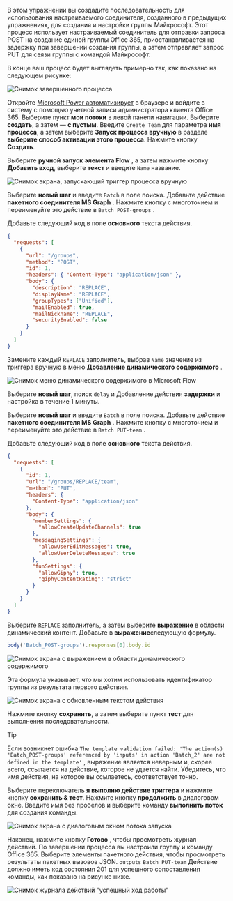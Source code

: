 <!-- markdownlint-disable MD002 MD041 -->

В этом упражнении вы создадите последовательность для использования настраиваемого соединителя, созданного в предыдущих упражнениях, для создания и настройки группы Майкрософт. Этот процесс использует настраиваемый соединитель для отправки запроса POST на создание единой группы Office 365, приостанавливается на задержку при завершении создания группы, а затем отправляет запрос PUT для связи группы с командой Майкрософт.

В конце ваш процесс будет выглядеть примерно так, как показано на следующем рисунке:

![Снимок завершенного процесса](./images/completed-flow.png)

Откройте [Microsoft Power автоматизирует](https://flow.microsoft.com) в браузере и войдите в систему с помощью учетной записи администратора клиента Office 365. Выберите пункт **мои потоки** в левой панели навигации. Выберите **создать**, а затем — **с пустым**. Введите `Create Team` для параметра **имя процесса**, а затем выберите **Запуск процесса вручную** в разделе **выберите способ активации этого процесса**. Нажмите кнопку **Создать**.

Выберите **ручной запуск элемента Flow** , а затем нажмите кнопку **Добавить вход**, выберите **текст** и введите `Name` название.

![Снимок экрана, запускающий триггер процесса вручную](./images/manually-trigger.png)

Выберите **новый шаг** и введите `Batch` в поле поиска. Добавьте действие **пакетного соединителя MS Graph** . Нажмите кнопку с многоточием и переименуйте это действие в `Batch POST-groups` .

Добавьте следующий код в поле **основного** текста действия.

```json
{
  "requests": [
    {
      "url": "/groups",
      "method": "POST",
      "id": 1,
      "headers": { "Content-Type": "application/json" },
      "body": {
        "description": "REPLACE",
        "displayName": "REPLACE",
        "groupTypes": ["Unified"],
        "mailEnabled": true,
        "mailNickname": "REPLACE",
        "securityEnabled": false
      }
    }
  ]
}
```

Замените каждый `REPLACE` заполнитель, выбрав `Name` значение из триггера вручную в меню **Добавление динамического содержимого** .

![Снимок меню динамического содержимого в Microsoft Flow](./images/dynamic-content.png)

Выберите **новый шаг**, поиск `delay` и Добавление действия **задержки** и настройка в течение 1 минуты.

Выберите **новый шаг** и введите `Batch` в поле поиска. Добавьте действие **пакетного соединителя MS Graph** . Нажмите кнопку с многоточием и переименуйте это действие в `Batch PUT-team` .

Добавьте следующий код в поле **основного** текста действия.

```json
{
  "requests": [
    {
      "id": 1,
      "url": "/groups/REPLACE/team",
      "method": "PUT",
      "headers": {
        "Content-Type": "application/json"
      },
      "body": {
        "memberSettings": {
          "allowCreateUpdateChannels": true
        },
        "messagingSettings": {
          "allowUserEditMessages": true,
          "allowUserDeleteMessages": true
        },
        "funSettings": {
          "allowGiphy": true,
          "giphyContentRating": "strict"
        }
      }
    }
  ]
}
```

Выберите `REPLACE` заполнитель, а затем выберите **выражение** в области динамический контент. Добавьте в **выражение**следующую формулу.

```js
body('Batch_POST-groups').responses[0].body.id
```

![Снимок экрана с выражением в области динамического содержимого](./images/flow-formula.png)

Эта формула указывает, что мы хотим использовать идентификатор группы из результата первого действия.

![Снимок экрана с обновленным текстом действия](./images/updated-body.png)

Нажмите кнопку **сохранить**, а затем выберите пункт **тест** для выполнения последовательности.

> [!TIP]
> Если возникнет ошибка `The template validation failed: 'The action(s) 'Batch_POST-groups' referenced by 'inputs' in action 'Batch_2' are not defined in the template'` , выражение является неверным и, скорее всего, ссылается на действие, которое не удается найти. Убедитесь, что имя действия, на которое вы ссылаетесь, соответствует точно.

Выберите переключатель **я выполню действие триггера** и нажмите кнопку **сохранить & тест**. Нажмите кнопку **продолжить** в диалоговом окне. Введите имя без пробелов и выберите команду **выполнить поток** для создания команды.

![Снимок экрана с диалоговым окном потока запуска](./images/run-flow.png)

Наконец, нажмите кнопку **Готово** , чтобы просмотреть журнал действий. По завершении процесса вы настроили группу и команду Office 365. Выберите элементы пакетного действия, чтобы просмотреть результаты пакетных вызовов JSON. `outputs` `Batch PUT-team` Действие должно иметь код состояния 201 для успешного сопоставления команды, как показано на рисунке ниже.

![Снимок журнала действий "успешный ход работы"](./images/success.png)
